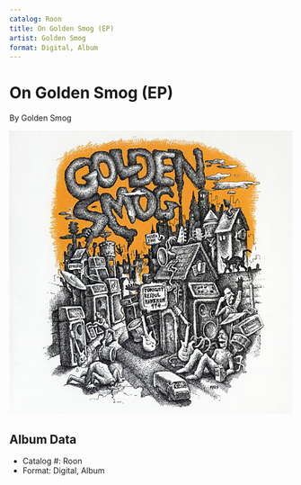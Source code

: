 ```yaml
---
catalog: Roon
title: On Golden Smog (EP)
artist: Golden Smog
format: Digital, Album
---
```


# On Golden Smog (EP)

By Golden Smog

![](../../assets/albumcovers/Golden_Smog-On_Golden_Smog_EP.png)

## Album Data

- Catalog #: Roon
- Format: Digital, Album

